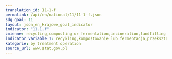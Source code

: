 ```yaml
---
translation_id: 11-1-f
permalink: /api/en/national/11/11-1-f.json
sdg_goal: 11
layout: json_en_krajowe_goal_indicator
indicator: "11.1.f"
zmienne: recycling,composting or fermentation,incineration,landfilling
indicator_variable_1: recykling,kompostowanie lub fermentacja,przekształcenia termiczne,składowanie;
kategorie: by treatment operation
source_url: www.stat.gov.pl
---
```

